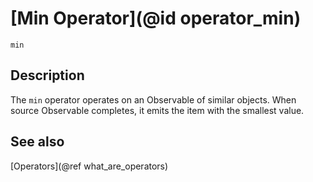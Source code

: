 # [Min Operator](@id operator_min)

```@docs
min
```

## Description

The `min` operator operates on an Observable of similar objects. When source Observable completes, it emits the item with the smallest value.

## See also

[Operators](@ref what_are_operators)
